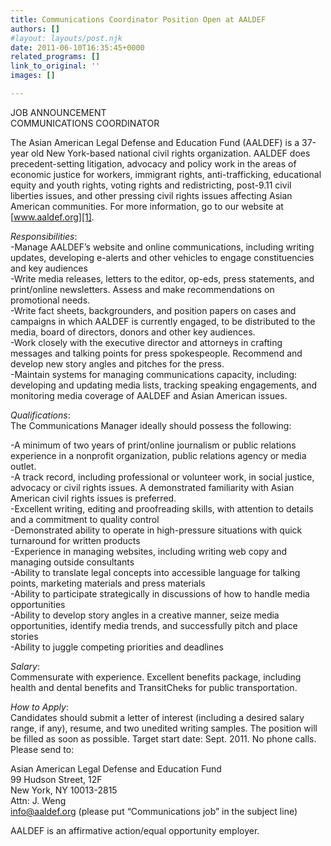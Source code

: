 ```yaml
---
title: Communications Coordinator Position Open at AALDEF
authors: []
#layout: layouts/post.njk
date: 2011-06-10T16:35:45+0000
related_programs: []
link_to_original: ''
images: []

---
```

JOB ANNOUNCEMENT  
COMMUNICATIONS COORDINATOR

The Asian American Legal Defense and Education Fund (AALDEF) is a 37-year old New York-based national civil rights organization. AALDEF does precedent-setting litigation, advocacy and policy work in the areas of economic justice for workers, immigrant rights, anti-trafficking, educational equity and youth rights, voting rights and redistricting, post-9.11 civil liberties issues, and other pressing civil rights issues affecting Asian American communities. For more information, go to our website at [www.aaldef.org][1].

_Responsibilities_:  
-Manage AALDEF’s website and online communications, including writing updates, developing e-alerts and other vehicles to engage constituencies and key audiences  
-Write media releases, letters to the editor, op-eds, press statements, and print/online newsletters. Assess and make recommendations on promotional needs.  
-Write fact sheets, backgrounders, and position papers on cases and campaigns in which AALDEF is currently engaged, to be distributed to the media, board of directors, donors and other key audiences.  
-Work closely with the executive director and attorneys in crafting messages and talking points for press spokespeople. Recommend and develop new story angles and pitches for the press.  
-Maintain systems for managing communications capacity, including:  developing and updating media lists, tracking speaking engagements, and monitoring media coverage of AALDEF and Asian American issues. 

_Qualifications_:  
The Communications Manager ideally should possess the following: 

\-A minimum of two years of print/online journalism or public relations experience in a nonprofit organization, public relations agency or media outlet.  
-A track record, including professional or volunteer work, in social justice, advocacy or civil rights issues. A demonstrated familiarity with Asian American civil rights issues is preferred.  
-Excellent writing, editing and proofreading skills, with attention to details and a commitment to quality control  
-Demonstrated ability to operate in high-pressure situations with quick turnaround for written products  
-Experience in managing websites, including writing web copy and managing outside consultants  
-Ability to translate legal concepts into accessible language for talking points, marketing materials and press materials  
-Ability to participate strategically in discussions of how to handle media opportunities  
-Ability to develop story angles in a creative manner, seize media opportunities, identify media trends, and successfully pitch and place stories  
-Ability to juggle competing priorities and deadlines 

_Salary_:  
Commensurate with experience.  Excellent benefits package, including health and dental benefits and TransitCheks for public transportation.

_How to Apply_:  
Candidates should submit a letter of interest (including a desired salary range, if any), resume, and two unedited writing samples. The position will be filled as soon as possible. Target start date: Sept. 2011. No phone calls.  Please send to: 

Asian American Legal Defense and Education Fund  
99 Hudson Street, 12F  
New York, NY 10013-2815  
Attn: J. Weng  
info@aaldef.org (please put “Communications job” in the subject line)

AALDEF is an affirmative action/equal opportunity employer.

[1]: /